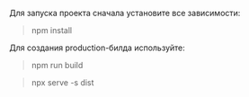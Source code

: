 Для запуска проекта сначала установите все зависимости:
> npm install

Для создания production-билда используйте:
> npm run build

> npx serve -s dist
